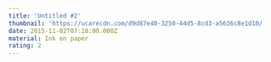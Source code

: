 ```yaml
---
title: 'Untitled #2'
thumbnail: 'https://ucarecdn.com/d9d87e40-3250-44d5-8cd3-a5636c8e1d10/'
date: 2015-11-02T07:18:00.000Z
material: Ink on paper
rating: 2
---
```


